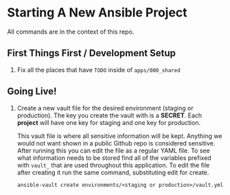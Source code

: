 # Starting A New Ansible Project

All commands are in the context of this repo.

## First Things First / Development Setup

1. Fix all the places that have `TODO` inside of `apps/000_shared`

## Going Live!

1. Create a new vault file for the desired environment (staging or production).
   The key you create the vault with is a **SECRET**.  Each **project** will have
   one key for staging and one key for production.

   This vault file is where all sensitive information will be kept.  Anything we would
   not want shown in a public Github repo is considered sensitive.
   After running this you can edit the file as a regular YAML file.
   To see what information needs to be stored find all of the variables prefixed with `vault_`
   that are used throughout this application.  To edit the file after creating it
   run the same command, substituting edit for create.

   ```
   ansible-vault create environments/<staging or production>/vault.yml
   ```
